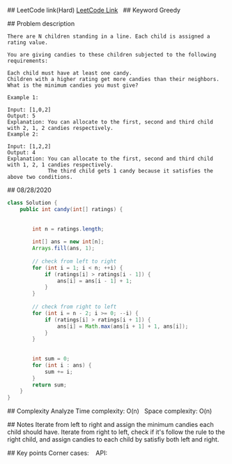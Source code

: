 ## LeetCode link(Hard)
[LeetCode Link](https://leetcode.com/problems/candy/)
 
## Keyword
Greedy

## Problem description
```
There are N children standing in a line. Each child is assigned a rating value.

You are giving candies to these children subjected to the following requirements:

Each child must have at least one candy.
Children with a higher rating get more candies than their neighbors.
What is the minimum candies you must give?

Example 1:

Input: [1,0,2]
Output: 5
Explanation: You can allocate to the first, second and third child with 2, 1, 2 candies respectively.
Example 2:

Input: [1,2,2]
Output: 4
Explanation: You can allocate to the first, second and third child with 1, 2, 1 candies respectively.
             The third child gets 1 candy because it satisfies the above two conditions.
```
## 08/28/2020
```java
class Solution {
    public int candy(int[] ratings) {
        
        
        int n = ratings.length;
        
        int[] ans = new int[n];
        Arrays.fill(ans, 1);
        
        // check from left to right
        for (int i = 1; i < n; ++i) {
            if (ratings[i] > ratings[i - 1]) {
                ans[i] = ans[i - 1] + 1;
            }
        }
        
        // check from right to left
        for (int i = n - 2; i >= 0; --i) {
            if (ratings[i] > ratings[i + 1]) {
                ans[i] = Math.max(ans[i + 1] + 1, ans[i]);
            }
        }
        
        
        int sum = 0;
        for (int i : ans) {
            sum += i;
        }
        return sum;
    }
}
```

## Complexity Analyze
Time complexity: O(n)  
Space complexity: O(n)

## Notes
Iterate from left to right and assign the minimum candies each child should have.
Iterate from right to left,  check if it's follow the rule to the right child, and assign candies to each child by satisfiy both left and right.

## Key points
Corner cases:   
API: